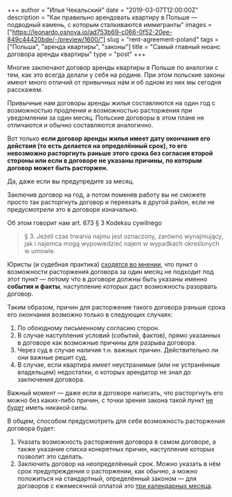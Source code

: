 +++
author = "Илья Чекальский"
date = "2019-03-07T12:00:00Z"
description = "Как правильно арендовать квартиру в Польше — подводный камень, с которым сталкиваются иммигранты"
images = ["https://leonardo.osnova.io/ad753b69-c066-0f52-20ee-849c44420bde/-/preview/1600/"]
slug = "rent-agreement-poland"
tags = ["Польша", "аренда квартиры", "законы"]
title = "Самый главный нюанс договора аренды квартиры"
type = "post"
+++

Многие заключают договор аренды квартиры в Польше по аналогии с тем, как это всегда делали у себя на родине. При этом польские законы имеют много отличий от привычных нам и об одном из них мы сегодня расскажем.

Привычные нам договоры аренды жилья составляются на один год с возможностью продления и возможностью расторжения при уведомлении за один месяц. Польские договоры в этом плане не отличаются и обычно составляются аналогично.

Вот только **если договор аренды жилья имеет дату окончания его действия (то есть делается на определённый срок), то его невозможно расторгнуть раньше этого срока без согласия второй стороны или если в договоре не указаны причины, по которым договор может быть расторжен.**

Да, даже если вы предупредите за месяц.

Заключив договор на год, а потом поменяв работу вы не сможете просто так расторгнуть договор и переехать в другой район, если не предусмотрели это в договоре изначально.

Об этом говорит нам art. 673 § 3 Kodeksu cywilnego

> § 3.  Jeżeli czas trwania najmu jest oznaczony, zarówno wynajmujący, jak i najemca mogą wypowiedzieć najem w wypadkach określonych w umowie.

Юристы (и судебная практика) [сходятся во мнении](http://www.codozasady.pl/klauzule-break-option-w-umowach-najmu-zawartych-na-czas-oznaczony/), что пункт о возможности расторжения договора за один месяц не подходит под этот пункт — потому что в договоре должны быть указаны именно **события и факты**, наступление которых даст возможность разорвать договор.

Таким образом, причин для расторжение такого договора раньше срока его окончания возможно только в следующих случаях:
1. По обоюдному письменному согласию сторон.
2. В случае наступления условий (событий, фактов), прямо указанных в договоре как возможные причины для разрыва договора.
3. Через суд в случае наличия т.н. важных причин. Действительно ли они важные решит суд.
4. В случае, если квартира имеет неустранимые (или не устранённые владельцем) недостатки, о которых арендатор не знал до заключения договора.

Важный момент — даже если в договоре написать, что расторгнуть его можно без каких-либо причин, с точки зрения закона такой пункт [не будет](https://doradztwoprawne.org/2017/07/wypowiedzenie-terminowej-umowy-najmu-z-waznych-powodow/) иметь никакой силы. 

В общем, способом предусмотреть для себя возможность расторжения договора будет:
1) Указать возможность расторжения договора в самом договоре, а также указание списка конкретных причин, наступление которых позволит это сделать.
2) Заключить договор на неопределённый срок. Можно указать в нём срок предупреждения о расторжении, как обычно, а можно положиться на стандартный, определённый законом — для договоров с ежемесячной оплатой это [три календарных месяца](https://prawo.money.pl/kodeks/cywilny/dzial-i-najem/rozdzial-ii-najem-lokalu/art-688). 
